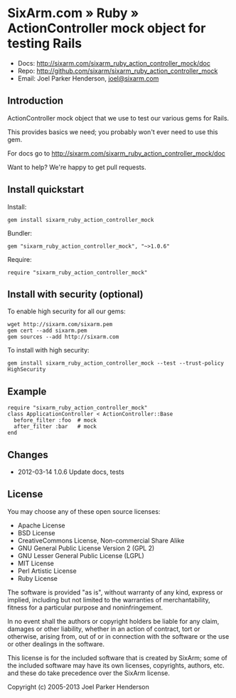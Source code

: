 # SixArm.com » Ruby » <br> ActionController mock object for testing Rails

* Docs: <http://sixarm.com/sixarm_ruby_action_controller_mock/doc>
* Repo: <http://github.com/sixarm/sixarm_ruby_action_controller_mock>
* Email: Joel Parker Henderson, <joel@sixarm.com>


## Introduction

ActionController mock object that we use to test our various gems for Rails.

This provides basics we need; you probably won't ever need to use this gem.

For docs go to <http://sixarm.com/sixarm_ruby_action_controller_mock/doc>

Want to help? We're happy to get pull requests.


## Install quickstart

Install:

    gem install sixarm_ruby_action_controller_mock

Bundler:

    gem "sixarm_ruby_action_controller_mock", "~>1.0.6"

Require:

    require "sixarm_ruby_action_controller_mock"


## Install with security (optional)

To enable high security for all our gems:

    wget http://sixarm.com/sixarm.pem
    gem cert --add sixarm.pem
    gem sources --add http://sixarm.com

To install with high security:

    gem install sixarm_ruby_action_controller_mock --test --trust-policy HighSecurity


## Example

    require "sixarm_ruby_action_controller_mock"
    class ApplicationController < ActionController::Base
      before_filter :foo  # mock
      after_filter :bar   # mock
    end


## Changes

* 2012-03-14 1.0.6 Update docs, tests


## License

You may choose any of these open source licenses:

  * Apache License
  * BSD License
  * CreativeCommons License, Non-commercial Share Alike
  * GNU General Public License Version 2 (GPL 2)
  * GNU Lesser General Public License (LGPL)
  * MIT License
  * Perl Artistic License
  * Ruby License

The software is provided "as is", without warranty of any kind, 
express or implied, including but not limited to the warranties of 
merchantability, fitness for a particular purpose and noninfringement. 

In no event shall the authors or copyright holders be liable for any 
claim, damages or other liability, whether in an action of contract, 
tort or otherwise, arising from, out of or in connection with the 
software or the use or other dealings in the software.

This license is for the included software that is created by SixArm;
some of the included software may have its own licenses, copyrights, 
authors, etc. and these do take precedence over the SixArm license.

Copyright (c) 2005-2013 Joel Parker Henderson
